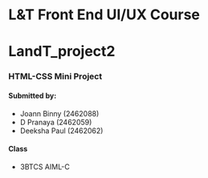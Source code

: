 # L&T Front End UI/UX Course
# LandT_project2
<h3> HTML-CSS Mini Project</h3>
<h4> Submitted by:</h4>
<ul>
	<li>Joann Binny (2462088)</li>
	<li>D Pranaya (2462059)</li>
	<li>Deeksha Paul (2462062)</li>
</ul>
<h4>Class</h4>
<ul>
	<li>3BTCS AIML-C</li>
</ul>
